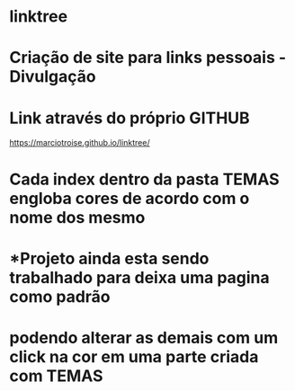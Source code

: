# linktree

# Criação de site para links pessoais - Divulgação

# Link através do próprio GITHUB

https://marciotroise.github.io/linktree/

# Cada index dentro da pasta TEMAS engloba cores de acordo com o nome dos mesmo


# *Projeto ainda esta sendo trabalhado para deixa uma pagina como padrão
# podendo alterar as demais com um click na cor em uma parte criada com TEMAS